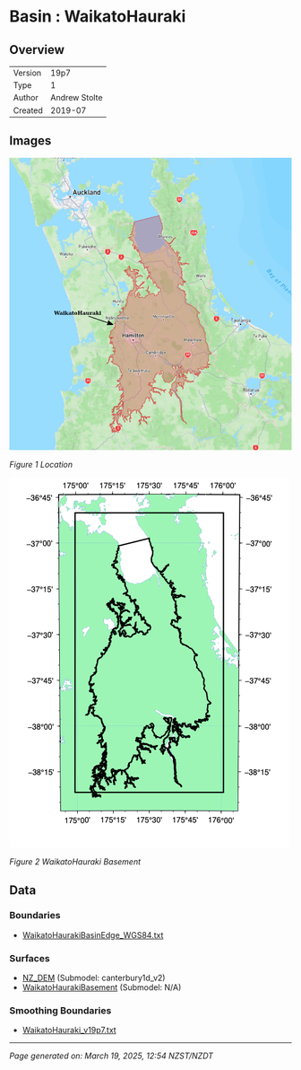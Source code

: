 # Basin : WaikatoHauraki

## Overview
|         |                     |
|---------|---------------------|
| Version | 19p7           |
| Type    | 1        |
| Author  | Andrew Stolte            |
| Created | 2019-07           |


## Images
![](../images/basins/waikato_hauraki_boundary.png)

*Figure 1 Location*

![](../images/basins/waikato_hauraki_outline.png)

*Figure 2 WaikatoHauraki Basement*


## Data
### Boundaries
- [WaikatoHaurakiBasinEdge_WGS84.txt](../../velocity_modelling/Data/Boundaries/WaikatoHaurakiBasinEdge_WGS84.txt)

### Surfaces
- [NZ_DEM](../../velocity_modelling/Data/DEM/NZ_DEM_HD.in) (Submodel: canterbury1d_v2)
- [WaikatoHaurakiBasement](../../velocity_modelling/Data/NI_BASINS/WaikatoHaurakiBasin_WGS84_500m_v2019v07v05.in) (Submodel: N/A)

### Smoothing Boundaries
- [WaikatoHauraki_v19p7.txt](../../velocity_modelling/Data/Boundaries/Smoothing/WaikatoHauraki_v19p7.txt)

---
*Page generated on: March 19, 2025, 12:54 NZST/NZDT*

